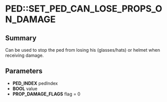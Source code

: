 # PED::SET_PED_CAN_LOSE_PROPS_ON_DAMAGE

## Summary
Can be used to stop the ped from losing his (glasses/hats) or helmet when receiving damage.

## Parameters
* **PED_INDEX** pedIndex
* **BOOL** value
* **PROP_DAMAGE_FLAGS** flag = 0